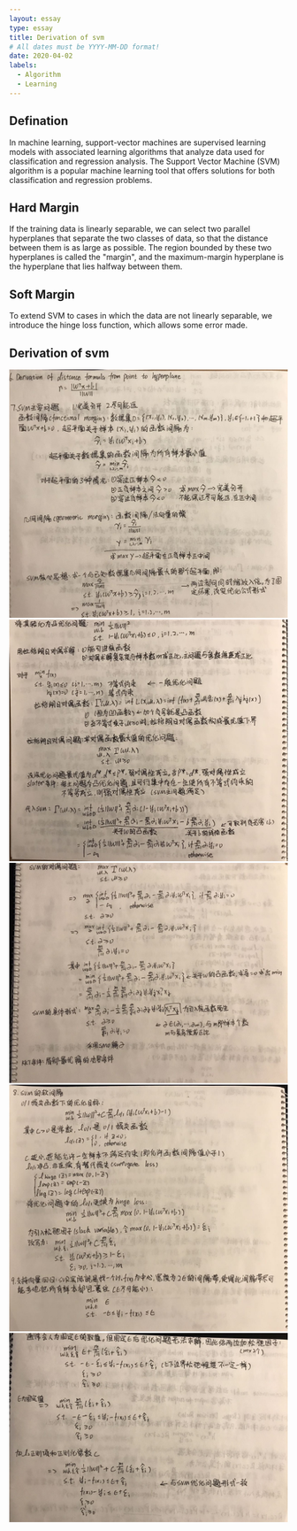 ```yaml
---
layout: essay
type: essay
title: Derivation of svm
# All dates must be YYYY-MM-DD format!
date: 2020-04-02
labels:
  - Algorithm
  - Learning
---
```

## Defination

In machine learning, support-vector machines are supervised learning models with associated learning algorithms that analyze data used for classification and regression analysis. The Support Vector Machine (SVM) algorithm is a popular machine learning tool that offers solutions for both classification and regression problems. 

## Hard Margin

If the training data is linearly separable, we can select two parallel hyperplanes that separate the two classes of data, so that the distance between them is as large as possible. The region bounded by these two hyperplanes is called the "margin", and the maximum-margin hyperplane is the hyperplane that lies halfway between them.

## Soft Margin
To extend SVM to cases in which the data are not linearly separable, we introduce the hinge loss function, which allows some error made.

## Derivation of svm

<img class="ui large image" src="../images/SVM1.jpg">

<img class="ui large image" src="../images/SVM2.jpg">

<img class="ui large image" src="../images/SVM3.jpg">

<img class="ui large image" src="../images/SVM4.jpg">

<img class="ui large image" src="../images/SVM5.jpg">
